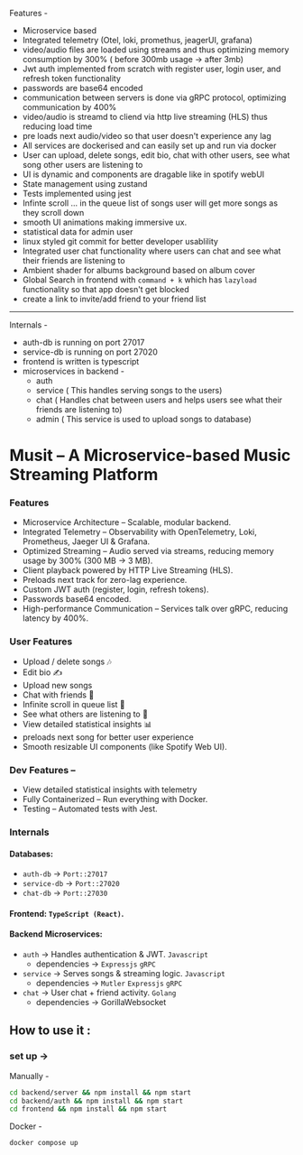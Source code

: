 Features -
- Microservice based
- Integrated telemetry (Otel, loki, promethus, jeagerUI, grafana)
- video/audio files are loaded using streams and thus optimizing memory consumption by 300% ( before 300mb usage -> after 3mb)
- Jwt auth implemented from scratch with register user, login user, and refresh token functionality
- passwords are base64 encoded
- communication between servers is done via gRPC protocol, optimizing communication by 400%
- video/audio is streamd to cliend via http live streaming (HLS) thus reducing load time
- pre loads next audio/video so that user doesn't experience any lag
- All services are dockerised and can easily set up and run via docker
- User can upload, delete songs, edit bio, chat with other users, see what song other users are listening to
- UI is dynamic and components are dragable like in spotify webUI
- State management using zustand
- Tests implemented using jest
- Infinte scroll ... in the queue list of songs user will get more songs as they scroll down
- smooth UI animations making immersive ux.
- statistical data for admin user
- linux styled git commit for better developer usablility
- Integrated user chat functionality where users can chat and see what their friends are listening to
- Ambient shader for albums background based on album cover
- Global Search in frontend with `command + k` which has `lazyload` functionality so that app doesn't get blocked
- create a link to invite/add friend to your friend list
---
Internals -
- auth-db is running on port 27017
- service-db is running on port 27020
- frontend is written is typescript
- microservices in backend - 
    - auth 
    - service ( This handles serving songs to the users)
    - chat ( Handles chat between users and helps users see what their friends are listening to)
    - admin ( This service is used to upload songs to database)


# Musit – A Microservice-based Music Streaming Platform
### Features
- Microservice Architecture – Scalable, modular backend.
- Integrated Telemetry – Observability with OpenTelemetry, Loki, Prometheus, Jaeger UI & Grafana.
- Optimized Streaming – Audio served via streams, reducing memory usage by 300% (300 MB → 3 MB).
- Client playback powered by HTTP Live Streaming (HLS).
- Preloads next track for zero-lag experience.
- Custom JWT auth (register, login, refresh tokens).
- Passwords base64 encoded.
- High-performance Communication – Services talk over gRPC, reducing latency by 400%.
### User Features
- Upload / delete songs 🎶
- Edit bio ✍️
- Upload new songs
- Chat with friends 💬
- Infinite scroll in queue list 🔄
- See what others are listening to 👀
- View detailed statistical insights 📊
- preloads next song for better user experience
- Smooth resizable UI components (like Spotify Web UI).

### Dev Features –
- View detailed statistical insights with telemetry
- Fully Containerized – Run everything with Docker.
- Testing – Automated tests with Jest.

### Internals
#### Databases:
- `auth-db` → `Port::27017`
- `service-db` → `Port::27020`
- `chat-db` → `Port::27030`

####  Frontend: `TypeScript (React)`.

#### Backend Microservices:
- `auth` → Handles authentication & JWT. `Javascript`
    - dependencies -> `Expressjs` `gRPC`
- `service` → Serves songs & streaming logic. `Javascript`
    - dependencies -> `Mutler` `Expressjs` `gRPC`
- `chat` → User chat + friend activity. `Golang`
    - dependencies -> GorillaWebsocket 
<!-- - `admin` → Upload & manage songs. `Javascript` -->



## How to use it :

### set up ->
Manually - 
```bash
cd backend/server && npm install && npm start
cd backend/auth && npm install && npm start
cd frontend && npm install && npm start
```
Docker - 
```zsh
docker compose up
```

<!-- 
#### TODO Learning for me - 
- what is populate, push, pull, aggregate function in mongodb?
- how does ref works in mongodb?
- how exactly does gRPC works? also learn its internals 
- Learn how these event listeners work -> audio.addEventListener("timeupdate", updateTime) && audio.removeEventListener("loadedmetadata", updateDuration)
-->